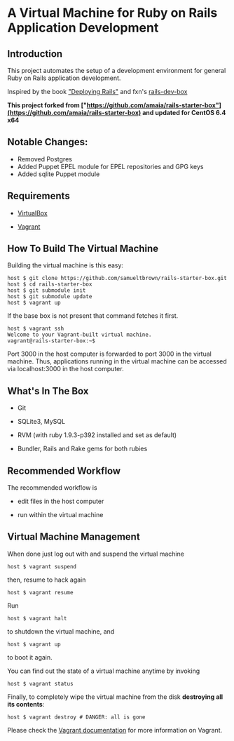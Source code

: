 # A Virtual Machine for Ruby on Rails Application Development

## Introduction

This project automates the setup of a development environment for general Ruby on Rails application development. 

Inspired by the book ["Deploying Rails"](http://pragprog.com/book/cbdepra/deploying-rails) and fxn's [rails-dev-box](https://github.com/rails/rails-dev-box)

**This project forked from ["https://github.com/amaia/rails-starter-box"](https://github.com/amaia/rails-starter-box) and updated for CentOS 6.4 x64**

## Notable Changes:

* Removed Postgres
* Added Puppet EPEL module for EPEL repositories and GPG keys
* Added sqlite Puppet module

## Requirements

* [VirtualBox](https://www.virtualbox.org)

* [Vagrant](http://vagrantup.com)

## How To Build The Virtual Machine

Building the virtual machine is this easy:

    host $ git clone https://github.com/samueltbrown/rails-starter-box.git
	host $ cd rails-starter-box
    host $ git submodule init
    host $ git submodule update    
    host $ vagrant up

If the base box is not present that command fetches it first. 

    host $ vagrant ssh
    Welcome to your Vagrant-built virtual machine.
    vagrant@rails-starter-box:~$

Port 3000 in the host computer is forwarded to port 3000 in the virtual machine. Thus, applications running in the virtual machine can be accessed via localhost:3000 in the host computer.

## What's In The Box

* Git

* SQLite3, MySQL

* RVM (with ruby 1.9.3-p392 installed and set as default)

* Bundler, Rails and Rake gems for both rubies


## Recommended Workflow

The recommended workflow is

* edit files in the host computer

* run within the virtual machine


## Virtual Machine Management

When done just log out with and suspend the virtual machine

    host $ vagrant suspend

then, resume to hack again

    host $ vagrant resume

Run

    host $ vagrant halt

to shutdown the virtual machine, and

    host $ vagrant up

to boot it again.

You can find out the state of a virtual machine anytime by invoking

    host $ vagrant status

Finally, to completely wipe the virtual machine from the disk **destroying all its contents**:

    host $ vagrant destroy # DANGER: all is gone

Please check the [Vagrant documentation](http://vagrantup.com/v1/docs/index.html) for more information on Vagrant.
